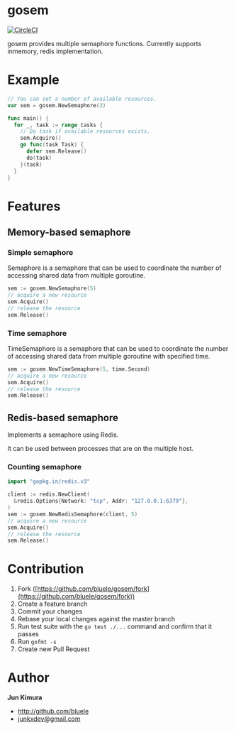 # gosem

[![CircleCI](https://circleci.com/gh/bluele/gosem/tree/master.svg?style=svg)](https://circleci.com/gh/bluele/gosem/tree/master)

gosem provides multiple semaphore functions.
Currently supports inmemory, redis implementation.

# Example

```go
// You can set a number of available resources.
var sem = gosem.NewSemaphore(3)

func main() {
  for _, task := range tasks {
    // Do task if available resources exists.
    sem.Acquire()
    go func(task Task) {
      defer sem.Release()
      do(task)
    }(task)
  }
}
```

# Features

## Memory-based semaphore

### Simple semaphore

Semaphore is a semaphore that can be used to coordinate the number of accessing shared data from multiple goroutine.

```go
sem := gosem.NewSemaphore(5)
// acquire a new resource
sem.Acquire()
// release the resource
sem.Release()
```

### Time semaphore

TimeSemaphore is a semaphore that can be used to coordinate the number of accessing shared data from multiple goroutine with specified time.

```go
sem := gosem.NewTimeSemaphore(5, time.Second)
// acquire a new resource
sem.Acquire()
// release the resource
sem.Release()
```

## Redis-based semaphore

Implements a semaphore using Redis.

It can be used between processes that are on the multiple host.

### Counting semaphore

```go
import "gopkg.in/redis.v3"

client := redis.NewClient(
  &redis.Options{Network: "tcp", Addr: "127.0.0.1:6379"},
)
sem := gosem.NewRedisSemaphore(client, 5)
// acquire a new resource
sem.Acquire()
// release the resource
sem.Release()
```


# Contribution

1. Fork ([https://github.com/bluele/gosem/fork](https://github.com/bluele/gosem/fork))
1. Create a feature branch
1. Commit your changes
1. Rebase your local changes against the master branch
1. Run test suite with the `go test ./...` command and confirm that it passes
1. Run `gofmt -s`
1. Create new Pull Request

# Author

**Jun Kimura**

* <http://github.com/bluele>
* <junkxdev@gmail.com>
